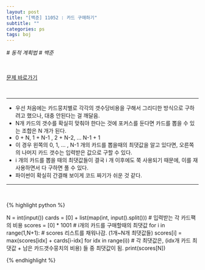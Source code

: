 ```yaml
---
layout: post
title: "[백준] 11052 : 카드 구매하기"
subtitle: ""
categories: ps
tags: boj
---
```


*# 동적 계획법 # 백준*

<br>

[문제 바로가기](https://www.acmicpc.net/problem/11052)

<br>

---

- 우선 처음에는 카드뭉치별로 각각의 갯수당비용을 구해서 그리디한 방식으로 구하려고 했으나, 대충 안된다는 걸 깨달음.
- N개 카드의 갯수를 확실히 맞춰야 한다는 것에 포커스를 둔다면 카드를 뽑을 수 있는 조합은 N 개가 된다.
- 0 + N, 1 + N-1 , 2 + N-2, ... N-1 + 1
- 이 경우 왼쪽의 0, 1, ... , N-1 개의 카드를 뽑을때의 최댓값을 알고 있다면, 오른쪽의 나머지 카드 갯수는 입력받은 값으로 구할 수 있다.
- i 개의 카드를 뽑을 때의 최댓값들이 결국 i 개 이후에도 쭉 사용되기 때문에, 이를 재사용하면서 다 구하면 풀 수 있다.
- 파이썬이 확실히 간결해 보이게 코드 짜기가 쉬운 것 같다.

---
<br>

{% highlight python %}

N = int(input())
cards = [0] + list(map(int, input().split()))   # 입력받는 각 카드팩의 비용
scores = [0] * 1001                             # i개의 카드를 구매할때의 최댓값
for i in range(1,N+1):                          # scores 리스트를 채워나감. (1개~N개 최댓값들)
    scores[i] = max(scores[idx] + cards[i-idx] for idx in range(i)) 
    # 각 최댓값은, (idx개 카드 최댓값 + 남은 카드갯수뭉치의 비용) 들 중 최댓값이 됨.
print(scores[N])

{% endhighlight %}

